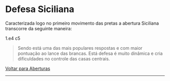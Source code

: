 # Defesa Siciliana

Caracterizada logo no primeiro movimento das pretas a abertura Siciliana transcorre da seguinte maneira:

1.e4 c5



> Sendo está uma das mais populares respostas e com maior pontuação ao lance das brancas. Está defesa é muito dinâmica e cria dificuldades no controle das casas centrais.



[Voltar para Aberturas](/README.md)

------

